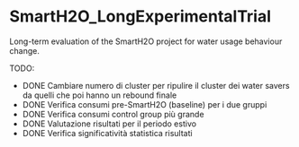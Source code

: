 # SmartH2O_LongExperimentalTrial
Long-term evaluation of the SmartH2O project for water usage behaviour change.

TODO:
- DONE Cambiare numero di cluster per ripulire il cluster dei water savers da quelli che poi hanno un rebound finale
- DONE Verifica consumi pre-SmartH2O (baseline) per i due gruppi
- DONE Verifica consumi control group più grande
- DONE Valutazione risultati per il periodo estivo
- DONE Verifica significatività statistica risultati
